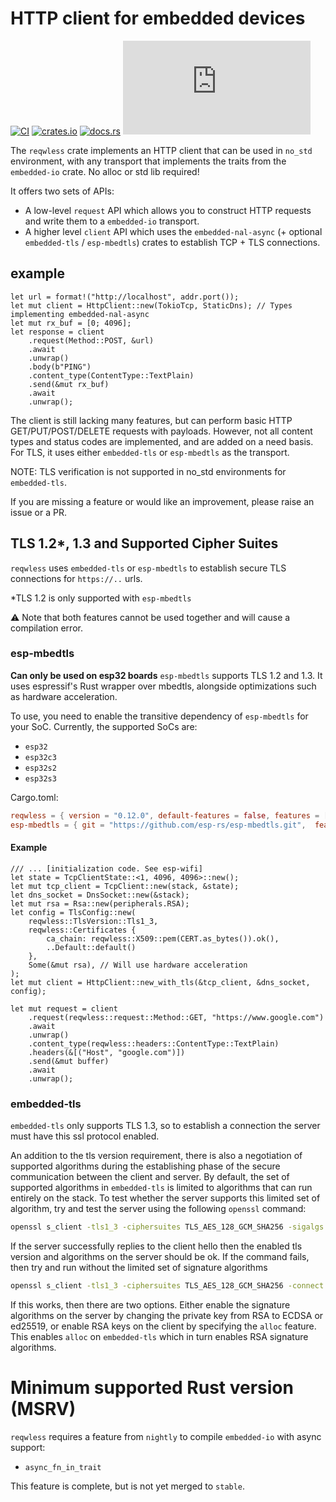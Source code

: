 # HTTP client for embedded devices

[![CI](https://github.com/drogue-iot/reqwless/actions/workflows/ci.yaml/badge.svg)](https://github.com/drogue-iot/reqwless/actions/workflows/ci.yaml)
[![crates.io](https://img.shields.io/crates/v/reqwless.svg)](https://crates.io/crates/reqwless)
[![docs.rs](https://docs.rs/reqwless/badge.svg)](https://docs.rs/reqwless)
[![Matrix](https://img.shields.io/matrix/drogue-iot:matrix.org)](https://matrix.to/#/#drogue-iot:matrix.org)

The `reqwless` crate implements an HTTP client that can be used in `no_std` environment, with any transport that implements the 
traits from the `embedded-io` crate. No alloc or std lib required!

It offers two sets of APIs:

* A low-level `request` API which allows you to construct HTTP requests and write them to a `embedded-io` transport.
* A higher level `client` API which uses the `embedded-nal-async` (+ optional `embedded-tls` / `esp-mbedtls`) crates to establish TCP + TLS connections.

## example

```rust,ignore
let url = format!("http://localhost", addr.port());
let mut client = HttpClient::new(TokioTcp, StaticDns); // Types implementing embedded-nal-async
let mut rx_buf = [0; 4096];
let response = client
    .request(Method::POST, &url)
    .await
    .unwrap()
    .body(b"PING")
    .content_type(ContentType::TextPlain)
    .send(&mut rx_buf)
    .await
    .unwrap();
```

The client is still lacking many features, but can perform basic HTTP GET/PUT/POST/DELETE requests with payloads. However, not all content types and status codes are implemented, and are added on a need basis.  For TLS, it uses either `embedded-tls` or `esp-mbedtls` as the transport.

NOTE: TLS verification is not supported in no_std environments for `embedded-tls`.

If you are missing a feature or would like an improvement, please raise an issue or a PR.

## TLS 1.2*, 1.3 and Supported Cipher Suites
`reqwless` uses `embedded-tls` or `esp-mbedtls` to establish secure TLS connections for `https://..` urls.

*TLS 1.2 is only supported with `esp-mbedtls`

:warning: Note that both features cannot be used together and will cause a compilation error.

### esp-mbedtls
**Can only be used on esp32 boards**
`esp-mbedtls` supports TLS 1.2 and 1.3. It uses espressif's Rust wrapper over mbedtls, alongside optimizations such as hardware acceleration.

To use, you need to enable the transitive dependency of `esp-mbedtls` for your SoC.
Currently, the supported SoCs are:

 - `esp32`
 - `esp32c3`
 - `esp32s2`
 - `esp32s3`

Cargo.toml: 

```toml
reqwless = { version = "0.12.0", default-features = false, features = ["esp-mbedtls", "log"] }
esp-mbedtls = { git = "https://github.com/esp-rs/esp-mbedtls.git",  features = ["esp32s3"] }
```
<!-- TODO: Update this when esp-mbedtls switches to the unified hal -->

#### Example
```rust,ignore
/// ... [initialization code. See esp-wifi]
let state = TcpClientState::<1, 4096, 4096>::new();
let mut tcp_client = TcpClient::new(stack, &state);
let dns_socket = DnsSocket::new(&stack);
let mut rsa = Rsa::new(peripherals.RSA);
let config = TlsConfig::new(
    reqwless::TlsVersion::Tls1_3,
    reqwless::Certificates {
        ca_chain: reqwless::X509::pem(CERT.as_bytes()).ok(),
        ..Default::default()
    },
    Some(&mut rsa), // Will use hardware acceleration
);
let mut client = HttpClient::new_with_tls(&tcp_client, &dns_socket, config);

let mut request = client
    .request(reqwless::request::Method::GET, "https://www.google.com")
    .await
    .unwrap()
    .content_type(reqwless::headers::ContentType::TextPlain)
    .headers(&[("Host", "google.com")])
    .send(&mut buffer)
    .await
    .unwrap();
```

### embedded-tls
`embedded-tls` only supports TLS 1.3, so to establish a connection the server must have this ssl protocol enabled.

An addition to the tls version requirement, there is also a negotiation of supported algorithms during the establishing phase of the secure communication between the client and server.
By default, the set of supported algorithms in `embedded-tls` is limited to algorithms that can run entirely on the stack.
To test whether the server supports this limited set of algorithm, try and test the server using the following `openssl` command:

```bash
openssl s_client -tls1_3 -ciphersuites TLS_AES_128_GCM_SHA256 -sigalgs "ECDSA+SHA256:ECDSA+SHA384:ed25519" -connect hostname:443
```

If the server successfully replies to the client hello then the enabled tls version and algorithms on the server should be ok.
If the command fails, then try and run without the limited set of signature algorithms

```bash
openssl s_client -tls1_3 -ciphersuites TLS_AES_128_GCM_SHA256 -connect hostname:443
```

If this works, then there are two options. Either enable the signature algorithms on the server by changing the private key from RSA to ECDSA or ed25519, or enable RSA keys on the client by specifying the `alloc` feature.
This enables `alloc` on `embedded-tls` which in turn enables RSA signature algorithms.


# Minimum supported Rust version (MSRV)

`reqwless` requires a feature from `nightly` to compile `embedded-io` with async support:

* `async_fn_in_trait`

This feature is complete, but is not yet merged to `stable`.
